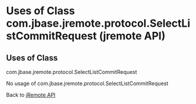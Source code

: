 # Uses of Class com.jbase.jremote.protocol.SelectListCommitRequest (jremote API)

<PageHeader />

## Uses of Class

com.jbase.jremote.protocol.SelectListCommitRequest

No usage of com.jbase.jremote.protocol.SelectListCommitRequest

Back to [jRemote API](./../../README.md)
  
<PageFooter />
